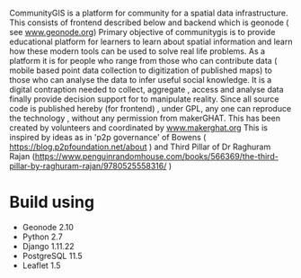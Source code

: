 CommunityGIS is a platform for community  for a spatial data infrastructure. 
This consists of frontend described below and backend which is geonode ( see www.geonode.org) 
Primary objective of communitygis is to provide educational platform for learners to learn about spatial information and learn how these modern tools can be used to solve real life problems. As a platform it is for people who range from those who can contribute data ( mobile based point data collection to digitization of published maps) to those who can analyse the data to infer useful social knowledge. It is a digital contraption needed to collect, aggregate , access and analyse data finally provide decision support for to manipulate reality. Since all source code is published hereby (for frontend) , under GPL, any one can reproduce the technology , without any permission from makerGHAT. This has been created by volunteers and coordinated by www.makerghat.org 
This is inspired by ideas as in 'p2p governance' of Bowens ( https://blog.p2pfoundation.net/about ) and Third Pillar of Dr Raghuram Rajan  (https://www.penguinrandomhouse.com/books/566369/the-third-pillar-by-raghuram-rajan/9780525558316/ )



# Build using

* Geonode 2.10
* Python 2.7
* Django 1.11.22
* PostgreSQL 11.5
* Leaflet 1.5
